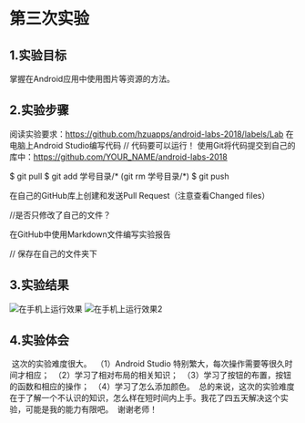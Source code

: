 # 第三次实验
 
 ## 1.实验目标
  掌握在Android应用中使用图片等资源的方法。
 
 ## 2.实验步骤
  阅读实验要求：https://github.com/hzuapps/android-labs-2018/labels/Lab
  在电脑上Android Studio编写代码
 // 代码要可以运行！
  使用Git将代码提交到自己的库中：https://github.com/YOUR_NAME/android-labs-2018
 
 $ git pull
 $ git add 学号目录/*  (git rm 学号目录/*)
 $ git push
 
 在自己的GitHub库上创建和发送Pull Request（注意查看Changed files）
 
 //是否只修改了自己的文件？
 
 在GitHub中使用Markdown文件编写实验报告
 
 // 保存在自己的文件夹下
 
 ## 3.实验结果
 
 ![在手机上运行效果](https://raw.githubusercontent.com/GeekLee1998/android-labs-2018/master/soft1612070501311/main/3First.jpg)
 ![在手机上运行效果2](https://raw.githubusercontent.com/GeekLee1998/android-labs-2018/master/soft1612070501311/main/3Second.png)
 
 ## 4.实验体会
  
  这次的实验难度很大。
  （1）Android Studio 特别繁大，每次操作需要等很久时间才相应；
  （2）学习了相对布局的相关知识；
  （3）学习了按钮的布置，按钮的函数和相应的操作；
  （4）学习了怎么添加颜色。
  总的来说，这次的实验难度在于了解一个不认识的知识，怎么样在短时间内上手。我花了四五天解决这个实验，可能是我的能力有限吧。
  谢谢老师！
